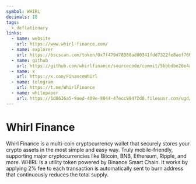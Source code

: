 ```yaml
---
symbol: WHIRL
decimals: 18
tags:
  - deflationary
links:
  - name: website
    url: https://www.whirl-finance.com/
  - name: explorer
    url: https://bscscan.com/token/0x7f479d78380ad00341fdd7322fe8aef766e29e5a
  - name: github
    url: https://github.com/whirlfinance/sourcecode/commit/5bbbdbe26e4a5ee83ea21919cd2b1c807b283fad
  - name: x
    url: https://x.com/FinanceWhirl
  - name: telegram
    url: https://t.me/WhirlFinance
  - name: whitepaper
    url: https://1d0636a5-9aed-409e-8044-47ecc98472d0.filesusr.com/ugd/ac7f9f_0ec9abeb7daf46b4bd17251f600be7aa.pdf
---
```


# Whirl Finance

Whirl Finance is a multi-coin cryptocurrency wallet that securely stores your crypto assets in the most simple and easy way. Truly mobile-friendly, supporting major cryptocurrencies like Bitcoin, BNB, Ethereum, Ripple, and more. WHIRL is a utility token powered by Binance Smart Chain. It works by applying 2% fee to each transaction is automatically sent to burn address that continuously reduces the total supply.
